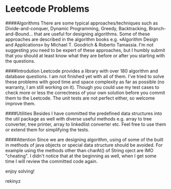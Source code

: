 Leetcode Problems
=========================

####Algorithms
There are some typical approaches/techniques such as Divide-and-conquer, Dynamic Programming, Greedy, Backtracking, Branch-and-Bound... that are useful for designing algorithms. Some of these approaches are described in the algorithm books e.g. «Algorithm Design and Applications» by Michael T. Goodrich & Roberto Tamassia. I'm not suggesting you need to be expert of these approaches, but I humbly submit that you should at least know what they are before or after you starting with the questions.

####Introdution
Leetcode provides a library with over 180 algorithm and database questions. I am not finished yet with all of them. I've tried to solve these problems with good time and space complexity as far as possible (no warranty, I am still working on it). Though you could use my test cases to check more or less the correctness of your own solution before you commit them to the Leetcode. The unit tests are not perfect either, so welcome improve them.

####Utilities
Besides I have committed the predefined data structures into the util package as well with diverse useful methods e.g. array to tree converter, tree printer, array to linkedlist converter etc. Feel free to use them or extend them for simplifying the tests.

####Attention
Since we are designing algorithm, using of some of the built in methods of java objects or special data structure should be avoided. For example using the methods other than charAt() of String oject are IMO "cheating". I didn't notice that at the beginning as well, when I get some time I will review the committed code again.

enjoy solving!

rekinyz
